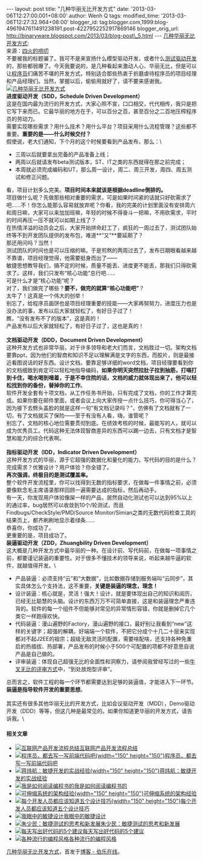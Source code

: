 --- layout: post title: "几种华丽无比开发方式" date:
'2013-03-06T12:27:00.001+08:00' author: Wenh Q tags: modified\_time:
'2013-03-06T12:27:32.964+08:00' blogger\_id:
tag:blogger.com,1999:blog-4961947611491238191.post-4227952252917869146
blogger\_orig\_url:
http://binaryware.blogspot.com/2013/03/blog-post\_5.html ---
[几种华丽无比开发方式](http://blog.jobbole.com/34851/?utm_source=rss&utm_medium=rss&utm_campaign=%25e5%2587%25a0%25e7%25a7%258d%25e5%258d%258e%25e4%25b8%25bd%25e6%2597%25a0%25e6%25af%2594%25e5%25bc%2580%25e5%258f%2591%25e6%2596%25b9%25e5%25bc%258f):\
来源：[四火的唠叨](http://www.raychase.net/1169)\
不要被我的标题骗了。我可不是来宣扬什么模型驱动开发，或者什么[测试驱动开发](http://www.amazon.cn/dp/B0011AP332/?tag=vastwork-23 "测试驱动开发")的，那些都弱爆了。今天我要说的，是几种看起来激动人心、华丽无比，但是可以让[程序员](http://blog.jobbole.com/821/ "程序员的本质")们痛苦不堪的开发方式，特别适合那些热衷于折磨虐待程序员的项目经理和产品经理们。当然，掌握以后，偷偷用就好了，请不要来感谢我。\
[![几种华丽无比开发方式](http://blog.jobbole.com/wp-content/uploads/2013/03/how-to-torture-programmer.jpg "几种华丽无比开发方式")](http://blog.jobbole.com/wp-content/uploads/2013/03/how-to-torture-programmer.jpg "几种华丽无比开发方式")\
**进度驱动开发（SDD，Schedule Driven Development）**\
这是在国内最为流行的开发方式，大家心照不宣，口口相交，代代相传，我只是把它写下来而已。它最华丽的地方在于，可以百分之百，甚至百分之二百地压榨程序员的劳动力。\
需要实现哪些需求？用什么技术？用什么平台？项目采用什么流程管理？这些都不重要。**重要的是——什么时候交付？**\
假使说，老大们通知，下个月的这个时候要看到产品发布，那么：\

-   三周以后就要拿出完备的产品准备上线；
-   两周以后就请发布beta测试版本，ST、IT之类的东西就得在那之前完成；
-   本周就必须完成编码和UT，那么周一设计，周二、周三开发，周四、周五测试和修正问题。

看，项目计划多么完美。**项目时间本来就该是根据deadline倒排的。**\
项目做什么呢？先做那些相对重要的需求，可是如果时间紧的话就只好砍需求了吧……不！你怎么能那么容易就放弃呢？你看，我的完美的计划里面没有安排周六和周日嘛，大家可以来加加班嘛，年轻的时候不得奋斗一把嘛，不用砍需求，平时的时间再压一压不就可以如期上线了？\
在热情洋溢的动员会之后，大家开始拼命赶工了，疯狂的一周过去了，测试团队始终等不到开发团队提供的发布包，难道**“又”**要延期了？\
那还用问吗？当然！\
测试团队的时间也是可以压缩的嘛。于是煎熬的两周过去了，发布日期眼看越来越不靠谱，项目经理觉得，他需要挺身而出了——\
敏捷思想教导我们，搞不定的时候，质量不能丢、进度更不能丢，那我们只得砍需求了。这样，我们只发布“核心功能”总行吧……\
可是什么才是“核心功能”呢？\
对了，我们做完了哪些？**要不，做完的就算“核心功能吧”**？\
太牛了！这真是一个伟大的创举！\
别忘了，给程序员画饼也是项目经理重要的技能——大家再努努力，进度压力也是没办法的事，发布以后大家就轻松了，有好日子过了！\
瞧，“没有发布不了的版本”，这是真的！\
产品发布以后大家就轻松了，有好日子过了，这也是真的！\
\
**文档驱动开发（DDD，Document Driven Development）**\
这种开发方式也非常华丽，对于许多领导和老大们而言，文档胜过一切。架构文档要靠ppt，因为他们的智商和知识不足以理解满是文字的东西，而胶片，则是最接近看图说话的好东西。设计文档，要靠足够详细的word文档，项目经理要看到你的文档细致到肯定可以轻松地指导编码，**如果你明天突然拉肚子拉到抽筋，打嗝打到卡住，喝水喝到噎着，于是不幸住院的话，文档的威力就体现出来了，他可以轻松找到你的备份，替掉你的工作**。\
软件开发全套有十项文档，从工作任务书开始，只有完成了文档，你的工作才算完成。如果你要在邮件里面，或者会议上向大家传授一点什么技巧，你可得当心了，因为接下去劈头盖脸的就是这样一句“有文档记录吗？”，仿佛有了文档就有了一切，有了文档就买了保险——至于有没有人看，嗨，谁管呢？\
别忘了，文档的核心地位需要贯彻到底。在绩效考核的时候，最能写的人，就可以成为优秀员工。代码这种无法体现智商差异的东西可以踢一边去，只有文档才是智慧和能力的综合代表啊。\
\
**指标驱动开发（IDD，Indicator Driven Development）**\
这种开发方式的华丽，源于它超强的数据化和量化的能力。写代码的目的是什么？完成需求？优雅设计？用户体验？你全错了。\
**再次强调，终极目的是测试覆盖率。**\
整个软件开发流程里，你可以找得到无数的指标要求，在做每一件事情之前，必须要像默念毛主席语录那样回顾一遍需要达成的指标，然后再动手。\
有一天，你发现用户体验像屎一样的产品，居然自动化测试也可以达到95%以上的通过率，bug居然可以收敛到10个/轮测试，而且Findbugs/CheckStyle/PMD/Source
Monitor/Simian之类的无数代码检查工具的结果页上，都齐刷刷地显示着绿条……\
恭喜你，你成功了。\
更重要的是，项目成功了。\
**装逼驱动开发（ZDD，Zhuangbility Driven Development）**\
这大概是几种开发方式中最华丽的一种。在设计前、写代码前，在做每一项事情之前，都要谨记装逼的重要性。对于很多不懂技术的领导来说，听起来越牛逼的软件，就越值得开发。\

-   产品装逼：必须支持“云”和“大数据”，比如数据存储到服务端叫“云同步”，其实具体怎么个支持法，这不重要，**关键是装逼的理念，理念！**
-   设计装逼：核心就是，灵活！强大！设计，就是要体现出自己的知识和阅历，已经无比聪慧的头脑。设计的东西万万不可简单直接，这是和装逼理念严重违背的。软件的每一个组件不但能够对常见的异常情形容错，你就是删掉它几个类它一样跑得欢快。
-   代码装逼：漫山遍野的Factory，漫山遍野的接口，最好别让我看到“new”这样的关键字；超强的解耦，好端端一个软件，不把它分成个十几二十层来实现都对不起J2EE的祖宗；超级无敌灵活的配置，需要啥配啥，还支持各种免重启的热插拔、热部署，产品发布的时候小于500个可配置的项都不好意思自说产品是自己做的。
-   评审装逼：体现自己超强无比的全面性和洞察力，请参阅我曾经写过的一些[牛叉无比的评审方式](http://www.raychase.net/322)中，“到处放炮型评审”。

总而言之，软件工程的每一个环节都需要达到足够的装逼值，才能进入下一环节。**装逼是指导软件开发的重要思想**。\
\
其实还有很多其他华丽无比的开发方式，比如会议驱动开发（MDD），Demo驱动开发（DDD）等等，但这几种是最常见的。如果你知道更华丽的开发方式，请告诉我。\

#### 相关文章

-   [![互联网产品开发流程总结](http://blog.jobbole.com/wp-content/uploads/2011/11/Internet-logo.jpg)](http://blog.jobbole.com/7869/)[互联网产品开发流程总结](http://blog.jobbole.com/7869/)
-   [![程序员，都去写一写前端代码吧](http://blog.jobbole.com/wp-content/uploads/2013/01/22-150x150.jpg){width="150"
    height="150"}](http://blog.jobbole.com/32565/)[程序员，都去写一写前端代码吧](http://blog.jobbole.com/32565/)
-   [![蒋炜航：敏捷开发的实战经验](http://blog.jobbole.com/wp-content/uploads/2013/01/youdao-scrum-01-150x150.png){width="150"
    height="150"}](http://blog.jobbole.com/32615/)[蒋炜航：敏捷开发的实战经验](http://blog.jobbole.com/32615/)
-   [![我是如何阅读编程书的](http://blog.jobbole.com/wp-content/uploads/2013/02/book-logo-150x150.jpg)](http://blog.jobbole.com/32844/)[我是如何阅读编程书的](http://blog.jobbole.com/32844/)
-   [![可伸缩系统的架构经验](http://blog.jobbole.com/wp-content/uploads/2013/02/scalability-150x150.jpg){width="150"
    height="150"}](http://blog.jobbole.com/34212/)[可伸缩系统的架构经验](http://blog.jobbole.com/34212/)
-   [![每个开发人员都应该知道五个设计技巧](http://blog.jobbole.com/wp-content/uploads/2013/01/design-sugar-developer-should-know-01-150x150.jpg){width="150"
    height="150"}](http://blog.jobbole.com/32721/)[每个开发人员都应该知道五个设计技巧](http://blog.jobbole.com/32721/)
-   [![我眼中的敏捷设计](http://blog.jobbole.com/wp-content/plugins/wordpress-23-related-posts-plugin/static/thumbs/22.jpg)](http://blog.jobbole.com/1467/)[我眼中的敏捷设计](http://blog.jobbole.com/1467/)
-   [![朱少民：敏捷测试的思考和新发展](http://blog.jobbole.com/wp-content/plugins/wordpress-23-related-posts-plugin/static/thumbs/3.jpg)](http://blog.jobbole.com/1362/)[朱少民：敏捷测试的思考和新发展](http://blog.jobbole.com/1362/)
-   [![每天写出好代码的5个建议](http://blog.jobbole.com/wp-content/plugins/wordpress-23-related-posts-plugin/static/thumbs/29.jpg)](http://blog.jobbole.com/971/)[每天写出好代码的5个建议](http://blog.jobbole.com/971/)
-   [![各种流行的编程风格](http://blog.jobbole.com/wp-content/plugins/wordpress-23-related-posts-plugin/static/thumbs/24.jpg)](http://blog.jobbole.com/1276/)[各种流行的编程风格](http://blog.jobbole.com/1276/)

[几种华丽无比开发方式](http://blog.jobbole.com/34851/)，首发于[博客 -
伯乐在线](http://blog.jobbole.com/)。
